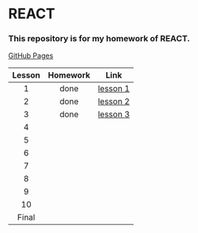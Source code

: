 # REACT

### This repository is for my homework of REACT.

[GitHub Pages](https://undermountain96.github.io/ITEA_REACT/)

|Lesson|Homework|Link|
| :---: | :---: | :---: |
|1|done|[lesson 1](https://github.com/UnderMountain96/ITEA_REACT/tree/master/lesson_1)|
|2|done|[lesson 2](https://github.com/UnderMountain96/ITEA_REACT/tree/master/lesson_2)|
|3|done|[lesson 3](https://github.com/UnderMountain96/ITEA_REACT/tree/master/lesson_3)|
|4|||
|5|||
|6|||
|7|||
|8|||
|9|||
|10|||
|Final|||
